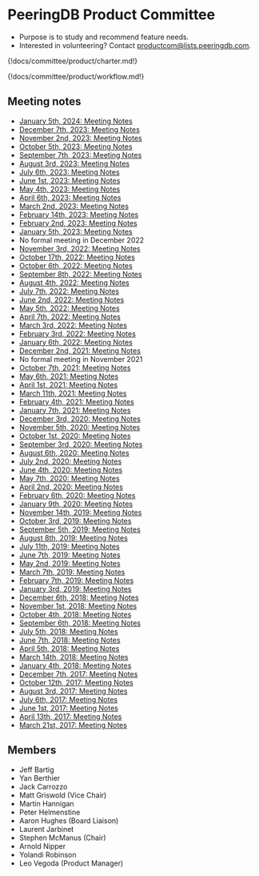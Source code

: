 # PeeringDB Product Committee

- Purpose is to study and recommend feature needs.
- Interested in volunteering? Contact [productcom@lists.peeringdb.com](mailto:productcom@lists.peeringdb.com).

{!docs/committee/product/charter.md!}

{!docs/committee/product/workflow.md!}

## Meeting notes

- [January 5th, 2024: Meeting Notes](notes/2024-01-04_Product_Committee_Notes.pdf)
- [December 7th, 2023: Meeting Notes](notes/2023-12-07_Product_Committee_Notes.pdf)
- [November 2nd, 2023: Meeting Notes](notes/2023-11-02_Product_Committee_Notes.pdf)
- [October 5th, 2023: Meeting Notes](notes/2023-10-05_Product_Committee_Notes.pdf)
- [September 7th, 2023: Meeting Notes](notes/2023-09-07_Product_Committee_Notes.pdf)
- [August 3rd, 2023: Meeting Notes](notes/2023-08-03_Product_Committee_Notes.pdf)
- [July 6th, 2023: Meeting Notes](notes/2023-07-06_Product_Committee_Notes.pdf)
- [June 1st, 2023: Meeting Notes](notes/2023-06-01_Product_Committee_Notes.pdf)
- [May 4th, 2023: Meeting Notes](notes/2023-05-04_Product_Committee_Notes.pdf)
- [April 6th, 2023: Meeting Notes](notes/2023-04-06_Product_Committee_Notes.pdf)
- [March 2nd, 2023: Meeting Notes](notes/2023-03-02_Product_Committee_Notes.pdf)
- [February 14th, 2023: Meeting Notes](notes/2023-02-14_Product_Committee_Notes.pdf)
- [February 2nd, 2023: Meeting Notes](notes/2023-02-02_Product_Committee_Notes.pdf)
- [January 5th, 2023: Meeting Notes](notes/2023-01-05_Product_Committee_Notes.pdf)
- No formal meeting in December 2022
- [November 3rd, 2022: Meeting Notes](notes/2022-11-03_Product_Committee_Notes.pdf)
- [October 17th, 2022: Meeting Notes](notes/2022-10-17_Product_Committee_Notes.pdf)
- [October 6th, 2022: Meeting Notes](notes/2022-10-06_Product_Committee_Notes.pdf)
- [September 8th, 2022: Meeting Notes](notes/2022-09-08_Product_Committee_Notes.pdf)
- [August 4th, 2022: Meeting Notes](notes/2022-08-04_Product_Committee_Notes.pdf)
- [July 7th, 2022: Meeting Notes](notes/2022-07-07_Product_Committee_Notes.pdf)
- [June 2nd, 2022: Meeting Notes](notes/2022-06-02_Product_Committee_Notes.pdf)
- [May 5th, 2022: Meeting Notes](notes/2022-05-05_Product_Committee_Notes.pdf)
- [April 7th, 2022: Meeting Notes](notes/2022-04-07_Product_Committee_Notes.pdf)
- [March 3rd, 2022: Meeting Notes](notes/2022-03-03_Product_Committee_Notes.pdf)
- [February 3rd, 2022: Meeting Notes](notes/2022-02-03_Product_Committee_Notes.pdf)
- [January 6th, 2022: Meeting Notes](notes/2022-01-06_Product_Committee_Notes.pdf)
- [December 2nd, 2021: Meeting Notes](notes/2021-12-02_Product_Committee_Notes.pdf)
- No formal meeting in November 2021
- [October 7th, 2021: Meeting Notes](notes/2021-10-07_Product_Committee_Notes.pdf)
- [May 6th, 2021: Meeting Notes](notes/2021-05-06_Product_Committee_Notes.pdf)
- [April 1st, 2021: Meeting Notes](notes/2021-04-01_Product_Committee_Notes.pdf)
- [March 11th, 2021: Meeting Notes](notes/2021-03-11_Product_Committee_Notes.pdf)
- [February 4th, 2021: Meeting Notes](notes/2021-02-04_Product_Committee_Notes.pdf)
- [January 7th, 2021: Meeting Notes](notes/2021-01-07_Product_Committee_Notes.pdf)
- [December 3rd, 2020: Meeting Notes](notes/2020-12-03_Product_Committee_Notes.pdf)
- [November 5th, 2020: Meeting Notes](notes/2020-11-05_Product_Committee_Notes.pdf)
- [October 1st, 2020: Meeting Notes](notes/2020-10-01_Product_Committee_Notes.pdf)
- [September 3rd, 2020: Meeting Notes](notes/2020-09-03_Product_Committee_Notes.pdf)
- [August 6th, 2020: Meeting Notes](notes/2020-08-06_Product_Committee_Notes.pdf)
- [July 2nd, 2020: Meeting Notes](notes/2020-07-02_Product_Committee_Notes.pdf) 
- [June 4th, 2020: Meeting Notes](notes/2020-06-04_Product_Committee_Notes.pdf)
- [May 7th, 2020: Meeting Notes](notes/2020-05-07_Product_Committee_Notes.pdf)
- [April 2nd, 2020: Meeting Notes](notes/2020-04-02_Product_Committee_Notes.pdf)
- [February 6th, 2020: Meeting Notes](notes/2020-02-06_Product_Committee_Notes.pdf)
- [January 9th, 2020: Meeting Notes](notes/2020-01-09_Product_Committee_Notes.pdf)
- [November 14th, 2019: Meeting Notes](notes/2019-11-14_Product_Committee_Notes.pdf)
- [October 3rd, 2019: Meeting Notes](notes/2019-10-03_Product_Committee_Notes.pdf)
- [September 5th, 2019: Meeting Notes](notes/2019-09-05_Product_Committee_Notes.pdf)
- [August 8th, 2019: Meeting Notes](notes/2019-08-08_Product_Committee_Notes.pdf)
- [July 11th, 2019: Meeting Notes](notes/2019-07-11_Product_Committee_Notes.pdf)
- [June 7th, 2019: Meeting Notes](notes/2019-06-07_Product_Committee_Notes.pdf)
- [May 2nd, 2019: Meeting Notes](notes/2019-05-02_Product_Committee_Notes.pdf)
- [March 7th, 2019: Meeting Notes](notes/2019-03-07_Product_Committee_Notes.pdf)
- [February 7th, 2019: Meeting Notes](notes/2019-02-07_Product_Committee_Notes.pdf)
- [January 3rd, 2019: Meeting Notes](notes/2019-01-03_Product_Committee_Notes.pdf)
- [December 6th, 2018: Meeting Notes](notes/2018-12-06_Product_Committee_Notes.pdf)
- [November 1st, 2018: Meeting Notes](notes/2018-11-01_Product_Committee_Notes.pdf)
- [October 4th, 2018: Meeting Notes](notes/2018-10-04_Product_Committee_Notes.pdf)
- [September 6th, 2018: Meeting Notes](notes/2018-09-06_Product_Committee_Notes.pdf)
- [July 5th, 2018: Meeting Notes](notes/2018-07-05_Product_Committee_Notes.pdf)
- [June 7th, 2018: Meeting Notes](notes/2018-06-07_Product_Committee_Notes.pdf)
- [April 5th, 2018: Meeting Notes](notes/2018-04-05_Product_Committee_Notes.pdf)
- [March 14th, 2018: Meeting Notes](notes/2018-03-14_Product_Committee_Notes.pdf)
- [January 4th, 2018: Meeting Notes](notes/2018-01-04_Product_Committee_Notes.pdf)
- [December 7th, 2017: Meeting Notes](notes/2017-12-07_Product_Committee_Notes.pdf)
- [October 12th, 2017: Meeting Notes](notes/2017-10-12_Product_Committee_Notes.pdf)
- [August 3rd, 2017: Meeting Notes](notes/2017-08-03_Product_Committee_Notes.pdf)
- [July 6th, 2017: Meeting Notes](notes/2017-07-06_Product_Committee_Notes.pdf)
- [June 1st, 2017: Meeting Notes](notes/2017-06-01_Product_Committee_Notes.pdf)
- [April 13th, 2017: Meeting Notes](notes/2017-04-13_Product_Committee_Notes.pdf)
- [March 21st, 2017: Meeting Notes](notes/2017-03-21_Product_Committee_Notes.pdf)

## Members
- Jeff Bartig
- Yan Berthier
- Jack Carrozzo
- Matt Griswold (Vice Chair)
- Martin Hannigan
- Peter Helmenstine
- Aaron Hughes (Board Liaison)
- Laurent Jarbinet
- Stephen McManus (Chair)
- Arnold Nipper
- Yolandi Robinson
- Leo Vegoda (Product Manager)
